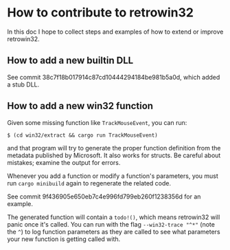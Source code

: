 # How to contribute to retrowin32

In this doc I hope to collect steps and examples of how to extend or improve
retrowin32.

## How to add a new builtin DLL

See commit 38c7f18b017914c87cd10444294184be981b5a0d, which added a stub DLL.

## How to add a new win32 function

Given some missing function like `TrackMouseEvent`, you can run:

```
$ (cd win32/extract && cargo run TrackMouseEvent)
```

and that program will try to generate the proper function definition from the
metadata published by Microsoft. It also works for structs. Be careful about
mistakes; examine the output for errors.

Whenever you add a function or modify a function's parameters, you must run
`cargo minibuild` again to regenerate the related code.

See commit 9f436905e650eb7c4e996fd799eb260f1238356d for an example.

The generated function will contain a `todo!()`, which means retrowin32 will
panic once it's called. You can run with the flag `--win32-trace "^*"` (note the
`^`) to log function parameters as they are called to see what parameters your
new function is getting called with.
